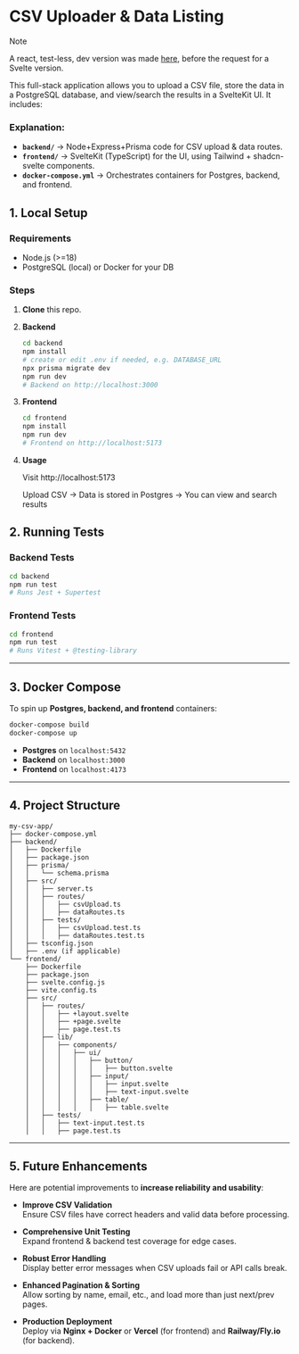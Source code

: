 # CSV Uploader & Data Listing

> [!NOTE]
> A react, test-less, dev version was made [here](https://github.com/necr0z/STETA), before the request for a Svelte version.

This full-stack application allows you to upload a CSV file, store the data in a PostgreSQL database, and view/search the results in a SvelteKit UI. It includes:

### Explanation:
- **`backend/`** → Node+Express+Prisma code for CSV upload & data routes.
- **`frontend/`** → SvelteKit (TypeScript) for the UI, using Tailwind + shadcn-svelte components.
- **`docker-compose.yml`** → Orchestrates containers for Postgres, backend, and frontend.

## **1. Local Setup**

### Requirements
- Node.js (>=18)
- PostgreSQL (local) or Docker for your DB

### Steps

1. **Clone** this repo.
2. **Backend**  
   ```bash
   cd backend
   npm install
   # create or edit .env if needed, e.g. DATABASE_URL
   npx prisma migrate dev
   npm run dev
   # Backend on http://localhost:3000
3. **Frontend**
   ```bash
   cd frontend
   npm install
   npm run dev
   # Frontend on http://localhost:5173
4. **Usage**
   
   Visit http://localhost:5173
   
   Upload CSV → Data is stored in Postgres → You can view and search results

## 2. Running Tests

### Backend Tests
```bash
cd backend
npm run test
# Runs Jest + Supertest
```

### Frontend Tests
```bash
cd frontend
npm run test
# Runs Vitest + @testing-library
```

---

## 3. Docker Compose

To spin up **Postgres, backend, and frontend** containers:

```bash
docker-compose build
docker-compose up
```

- **Postgres** on `localhost:5432`
- **Backend** on `localhost:3000`
- **Frontend** on `localhost:4173` 

---

## 4. Project Structure

```plaintext
my-csv-app/
├── docker-compose.yml
├── backend/
│   ├── Dockerfile
│   ├── package.json
│   ├── prisma/
│   │   └── schema.prisma
│   ├── src/
│   │   ├── server.ts
│   │   ├── routes/
│   │   │   ├── csvUpload.ts
│   │   │   ├── dataRoutes.ts
│   │   ├── tests/
│   │   │   ├── csvUpload.test.ts
│   │   │   ├── dataRoutes.test.ts
│   ├── tsconfig.json
│   ├── .env (if applicable)
└── frontend/
    ├── Dockerfile
    ├── package.json
    ├── svelte.config.js
    ├── vite.config.ts
    ├── src/
    │   ├── routes/
    │   │   ├── +layout.svelte
    │   │   ├── +page.svelte
    │   │   ├── page.test.ts
    │   ├── lib/
    │   │   ├── components/
    │   │   │   ├── ui/
    │   │   │   │   ├── button/
    │   │   │   │   │   ├── button.svelte
    │   │   │   │   ├── input/
    │   │   │   │   │   ├── input.svelte
    │   │   │   │   │   ├── text-input.svelte
    │   │   │   │   ├── table/
    │   │   │   │   │   ├── table.svelte
    │   ├── tests/
    │   │   ├── text-input.test.ts
    │   │   ├── page.test.ts

```

---

## 5. Future Enhancements

Here are potential improvements to **increase reliability and usability**:

- **Improve CSV Validation**  
  Ensure CSV files have correct headers and valid data before processing.

- **Comprehensive Unit Testing**  
  Expand frontend & backend test coverage for edge cases.

- **Robust Error Handling**  
  Display better error messages when CSV uploads fail or API calls break.

- **Enhanced Pagination & Sorting**  
  Allow sorting by name, email, etc., and load more than just next/prev pages.

- **Production Deployment**  
  Deploy via **Nginx + Docker** or **Vercel** (for frontend) and **Railway/Fly.io** (for backend).


